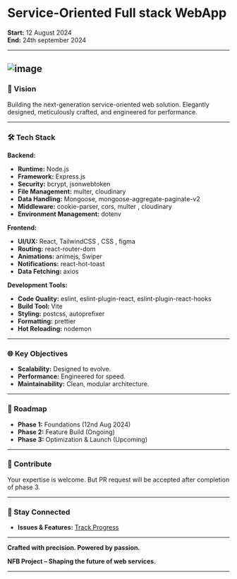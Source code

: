 # **Service-Oriented Full stack WebApp**

**Start:** 12 August 2024  
**End:** 24th september 2024

---
![image](https://res.cloudinary.com/dsfztnp9x/image/upload/v1726392413/portfolio/am14abeqvpte8eu5egl4.svg)
---

### **🚀 Vision**

Building the next-generation service-oriented web solution. Elegantly designed, meticulously crafted, and engineered for performance.

---

### **🛠️ Tech Stack**

**Backend:**
- **Runtime:** Node.js
- **Framework:** Express.js
- **Security:** bcrypt, jsonwebtoken
- **File Management:** multer, cloudinary
- **Data Handling:** Mongoose, mongoose-aggregate-paginate-v2
- **Middleware:** cookie-parser, cors, multer , cloudinary
- **Environment Management:** dotenv

**Frontend:**
- **UI/UX:** React, TailwindCSS , CSS , figma
- **Routing:** react-router-dom
- **Animations:** animejs, Swiper
- **Notifications:** react-hot-toast
- **Data Fetching:** axios

**Development Tools:**
- **Code Quality:** eslint, eslint-plugin-react, eslint-plugin-react-hooks
- **Build Tool:** Vite
- **Styling:** postcss, autoprefixer
- **Formatting:** prettier
- **Hot Reloading:** nodemon

---

### **🌐 Key Objectives**

- **Scalability:** Designed to evolve.
- **Performance:** Engineered for speed.
- **Maintainability:** Clean, modular architecture.

---

### **📅 Roadmap**

- **Phase 1:** Foundations (12nd Aug 2024)
- **Phase 2:** Feature Build (Ongoing)
- **Phase 3:** Optimization & Launch (Upcoming)

---

### **🤝 Contribute**

Your expertise is welcome. But PR request will be accepted after completion of phase 3.

---

### **📢 Stay Connected**

- **Issues & Features:** [Track Progress](https://github.com/BuddhadebKoner)

---

**Crafted with precision. Powered by passion.** 

**NFB Project – Shaping the future of web services.**

---
